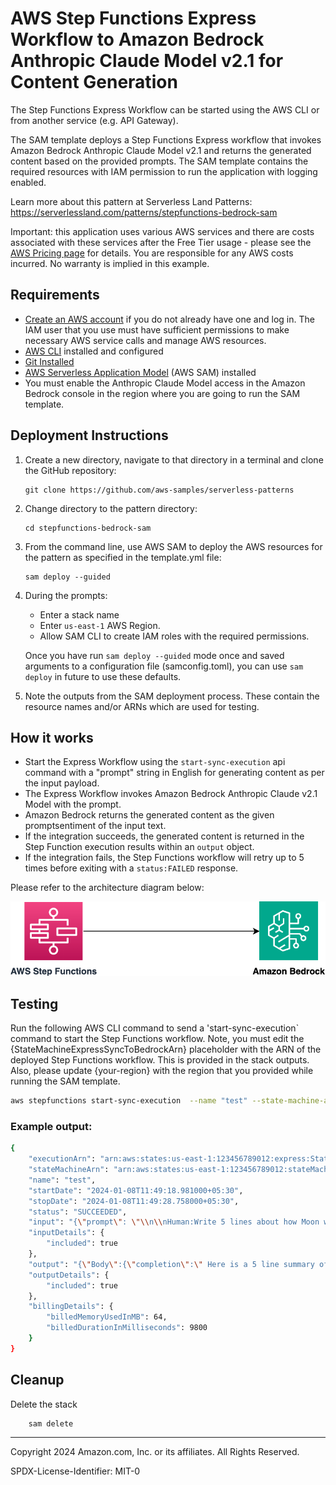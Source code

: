 # AWS Step Functions Express Workflow to Amazon Bedrock Anthropic Claude Model v2.1 for Content Generation  

The Step Functions Express Workflow can be started using the AWS CLI or from another service (e.g. API Gateway).

The SAM template deploys a Step Functions Express workflow that invokes Amazon Bedrock Anthropic Claude Model v2.1 and returns the generated content based on the provided prompts. The SAM template contains the required resources with IAM permission to run the application with logging enabled.

Learn more about this pattern at Serverless Land Patterns: https://serverlessland.com/patterns/stepfunctions-bedrock-sam

Important: this application uses various AWS services and there are costs associated with these services after the Free Tier usage - please see the [AWS Pricing page](https://aws.amazon.com/pricing/) for details. You are responsible for any AWS costs incurred. No warranty is implied in this example.

## Requirements

* [Create an AWS account](https://portal.aws.amazon.com/gp/aws/developer/registration/index.html) if you do not already have one and log in. The IAM user that you use must have sufficient permissions to make necessary AWS service calls and manage AWS resources.
* [AWS CLI](https://docs.aws.amazon.com/cli/latest/userguide/install-cliv2.html) installed and configured
* [Git Installed](https://git-scm.com/book/en/v2/Getting-Started-Installing-Git)
* [AWS Serverless Application Model](https://docs.aws.amazon.com/serverless-application-model/latest/developerguide/serverless-sam-cli-install.html) (AWS SAM) installed
* You must enable the Anthropic Claude Model access in the Amazon Bedrock console in the region where you are going to run the SAM template.

## Deployment Instructions

1. Create a new directory, navigate to that directory in a terminal and clone the GitHub repository:
    ``` 
    git clone https://github.com/aws-samples/serverless-patterns
    ```
2. Change directory to the pattern directory:
    ```
    cd stepfunctions-bedrock-sam
    ```
3. From the command line, use AWS SAM to deploy the AWS resources for the pattern as specified in the template.yml file:
    ```
    sam deploy --guided
    ```
4. During the prompts:
    * Enter a stack name
    * Enter `us-east-1` AWS Region. 
    * Allow SAM CLI to create IAM roles with the required permissions.

    Once you have run `sam deploy --guided` mode once and saved arguments to a configuration file (samconfig.toml), you can use `sam deploy` in future to use these defaults.

5. Note the outputs from the SAM deployment process. These contain the resource names and/or ARNs which are used for testing.

## How it works

* Start the Express Workflow using the `start-sync-execution` api command with a "prompt" string in English for generating content as per the input payload.
* The Express Workflow invokes Amazon Bedrock Anthropic Claude v2.1 Model with the prompt.
* Amazon Bedrock returns the generated content as the given promptsentiment of the input text. 
* If the integration succeeds, the generated content is returned in the Step Function execution results within an `output` object.
* If the integration fails, the Step Functions workflow will retry up to 5 times before exiting with a `status:FAILED` response.

Please refer to the architecture diagram below:

![End to End Architecture](image/architecture.png)


## Testing

Run the following AWS CLI command to send a 'start-sync-execution` command to start the Step Functions workflow. Note, you must edit the {StateMachineExpressSyncToBedrockArn} placeholder with the ARN of the deployed Step Functions workflow. This is provided in the stack outputs. Also, please update {your-region} with the region that you provided while running the SAM template.

```bash
aws stepfunctions start-sync-execution  --name "test" --state-machine-arn "{StateMachineExpressSyncToBedrockArn}" --input "{\"prompt\": \"\n\nHuman:Write 5 lines about how Moon was formed.\n\nAssistant:\"}" --region {your-region}
```

### Example output:

```bash
{
    "executionArn": "arn:aws:states:us-east-1:123456789012:express:StateMachineExpressSyncToBedrock-MXFRi47uY7pX:test:4f3726da-74e1-4762-bd43-babeb2a291be",
    "stateMachineArn": "arn:aws:states:us-east-1:123456789012:stateMachine:StateMachineExpressSyncToBedrock-MXFRi47uY7pX",
    "name": "test",
    "startDate": "2024-01-08T11:49:18.981000+05:30",
    "stopDate": "2024-01-08T11:49:28.758000+05:30",
    "status": "SUCCEEDED",
    "input": "{\"prompt\": \"\\n\\nHuman:Write 5 lines about how Moon was formed.\\n\\nAssistant:\"}",
    "inputDetails": {
        "included": true
    },
    "output": "{\"Body\":{\"completion\":\" Here is a 5 line summary of how the Moon was formed:\\n\\n1. The leading theory is that the Moon formed from debris left over after a massive collision between the young Earth and a Mars-sized body about 4.5 billion years ago.\\n\\n2. This collision threw molten rock and debris into Earth's orbit that eventually cooled and coalesced into the Moon we see today. \\n\\n3. Over billions of years, the Moon's gravity caused Earth's rotation to slow down and its orbit to expand outward. \\n\\n4. The Moon likely had an intense period of volcanism in its early history, but volcanism ended around 3 billion years ago as the Moon's interior cooled.\\n\\n5. Without the stabilizing effect of the Moon, Earth would wobble more on its axis, causing more radical climate swings over long time periods.\",\"stop_reason\":\"stop_sequence\",\"stop\":\"\\n\\nHuman:\"},\"ContentType\":\"application/json\"}",
    "outputDetails": {
        "included": true
    },
    "billingDetails": {
        "billedMemoryUsedInMB": 64,
        "billedDurationInMilliseconds": 9800
    }
}
```
## Cleanup
 
Delete the stack
```bash
    sam delete
```

----
Copyright 2024 Amazon.com, Inc. or its affiliates. All Rights Reserved.

SPDX-License-Identifier: MIT-0
